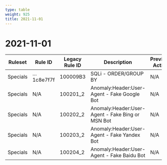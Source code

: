 ```yaml
---
type: table
weight: 925
title: 2021-11-01
---
```


# 2021-11-01

<TableWrap><table style="width: 100%">

<thead>
  <tr>
    <th>Ruleset</th>
    <th>Rule ID</th>
    <th>Legacy Rule ID</th>
    <th>Description</th>
    <th>Previous Action</th>
    <th>New Action</th>
  </tr>
</thead>
<tbody>
  <tr>
    <td>Specials</td>
    <td>…1c8e7f7f</td>
    <td>100009B3</td>
    <td>SQLi - ORDER/GROUP BY</td>
    <td>N/A</td>
    <td>Disabled</td>
  </tr>
  <tr>
    <td>Specials</td>
    <td>N/A</td>
    <td>100201_2</td>
    <td>Anomaly:Header:User-Agent - Fake Google Bot</td>
    <td>N/A</td>
    <td>Block</td>
  </tr>
  <tr>
    <td>Specials</td>
    <td>N/A</td>
    <td>100202_2</td>
    <td>Anomaly:Header:User-Agent - Fake Bing or MSN Bot</td>
    <td>N/A</td>
    <td>Block</td>
  </tr>
  <tr>
    <td>Specials</td>
    <td>N/A</td>
    <td>100203_2</td>
    <td>Anomaly:Header:User-Agent - Fake Yandex Bot</td>
    <td>N/A</td>
    <td>Block</td>
  </tr>
  <tr>
    <td>Specials</td>
    <td>N/A</td>
    <td>100204_2</td>
    <td>Anomaly:Header:User-Agent - Fake Baidu Bot</td>
    <td>N/A</td>
    <td>Block</td>
  </tr>
</tbody>

</table></TableWrap>